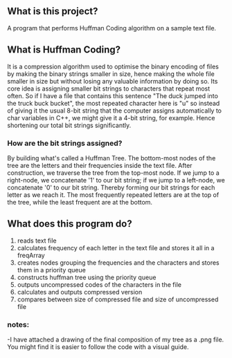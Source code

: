 <h2> What is this project?</h2>
A program that performs Huffman Coding algorithm on a sample text file.

<h2> What is Huffman Coding? </h2>
It is a compression algorithm used to optimise the binary encoding of files by making the binary strings smaller in size, hence making the
whole file smaller in size but without losing any valuable information by doing so. Its core idea is assigning smaller bit strings to 
characters that repeat most often. So if I have a file that contains this sentence "The duck jumped into the truck buck bucket", the most 
repeated character here is "u" so instead of giving it the usual 8-bit string that the computer assigns automatically to char variables in C++,
we might give it a 4-bit string, for example. Hence shortening our total bit strings significantly. 

<h3> How are the bit strings assigned? </h3>
By building what's called a Huffman Tree. The bottom-most nodes of the tree are the letters and their frequencies inside
the text file. After construction, we traverse the tree from the top-most node. If we jump to a right-node, we concatenate '1' to our bit string;
if we jump to a left-node, we concatenate '0' to our bit string. Thereby forming our bit strings for each letter as we reach it. The most frequently repeated letters 
are at the top of the tree, while the least frequent are at the bottom. 

<h2> What does this program do? </h2>
<ol>
  <li> reads text file</li>
  <li> calculates frequency of each letter in the text file and stores it all in a freqArray</li>
  <li> creates nodes grouping the frequencies and the characters and stores them in a priority queue </li>
  <li> constructs huffman tree using the priority queue </li>
  <li> outputs uncompressed codes of the characters in the file </li>
  <li> calculates and outputs compressed version </li>
  <li> compares between size of compressed file and size of uncompressed file </li>
  </ol>

<h3> notes: </h3>
  -I have attached a drawing of the final composition of my tree as a .png file. You might find it is easier to follow the code with 
  a visual guide.
